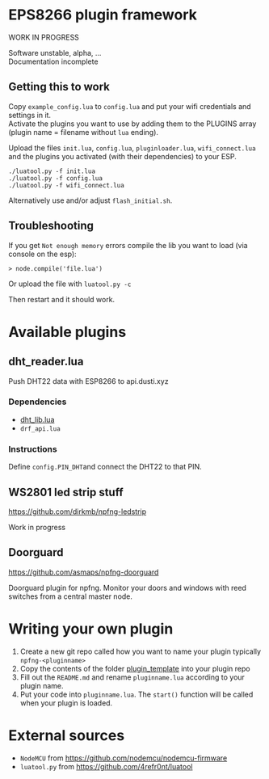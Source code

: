 # EPS8266 plugin framework

WORK IN PROGRESS  


Software unstable, alpha, ...  
Documentation incomplete  


## Getting this to work

Copy `example_config.lua` to `config.lua` and put your wifi credentials and settings in it.  
Activate the plugins you want to use by adding them to the PLUGINS array (plugin name = filename without `lua` ending).

Upload the files `init.lua`, `config.lua`, `pluginloader.lua`, `wifi_connect.lua` and the plugins you activated (with their dependencies)
to your ESP.

```
./luatool.py -f init.lua
./luatool.py -f config.lua
./luatool.py -f wifi_connect.lua
```

Alternatively use and/or adjust `flash_initial.sh`.

## Troubleshooting

If you get `Not enough memory` errors compile the lib you want to load (via console on the esp):

```
> node.compile('file.lua')
```

Or upload the file with `luatool.py -c`

Then restart and it should work.


# Available plugins

## dht_reader.lua

Push DHT22 data with ESP8266 to api.dusti.xyz

### Dependencies

* [dht_lib.lua](https://github.com/nodemcu/nodemcu-firmware/tree/master/lua_modules/dht_lib/dht_lib.lua)
* `drf_api.lua`

### Instructions

Define `config.PIN_DHT`and connect the DHT22 to that PIN.


## WS2801 led strip stuff

https://github.com/dirkmb/npfng-ledstrip

Work in progress

## Doorguard

https://github.com/asmaps/npfng-doorguard

Doorguard plugin for npfng. Monitor your doors and windows with reed switches from a central master node.

# Writing your own plugin

1. Create a new git repo called how you want to name your plugin typically `npfng-<pluginname>`
2. Copy the contents of the folder [plugin_template](https://github.com/npfng/npfng/blob/master/plugin_template/) into
   your plugin repo
3. Fill out the `README.md` and rename `pluginname.lua` according to your plugin name.
4. Put your code into `pluginname.lua`. The `start()` function will be called when your plugin is loaded.

# External sources

* `NodeMCU` from https://github.com/nodemcu/nodemcu-firmware
* `luatool.py` from https://github.com/4refr0nt/luatool
